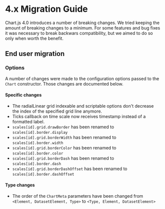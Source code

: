 # 4.x Migration Guide

Chart.js 4.0 introduces a number of breaking changes. We tried keeping the amount of breaking changes to a minimum. For some features and bug fixes it was necessary to break backwars compatibility, but we aimed to do so only when worth the benefit.

## End user migration

### Options

A number of changes were made to the configuration options passed to the `Chart` constructor. Those changes are documented below.

#### Specific changes

* The radialLinear grid indexable and scriptable options don't decrease the index of the specified grid line anymore.
* Ticks callback on time scale now receives timestamp instead of a formatted label.
* `scales[id].grid.drawBorder` has been renamed to `scales[id].border.display`
* `scales[id].grid.borderWidth` has been renamed to `scales[id].border.width`
* `scales[id].grid.borderColor` has been renamed to `scales[id].border.color`
* `scales[id].grid.borderDash` has been renamed to `scales[id].border.dash`
* `scales[id].grid.borderDashOffset` has been renamed to `scales[id].border.dashOffset`

#### Type changes
* The order of the `ChartMeta` parameters have been changed from `<Element, DatasetElement, Type>` to `<Type, Element, DatasetElement>`
